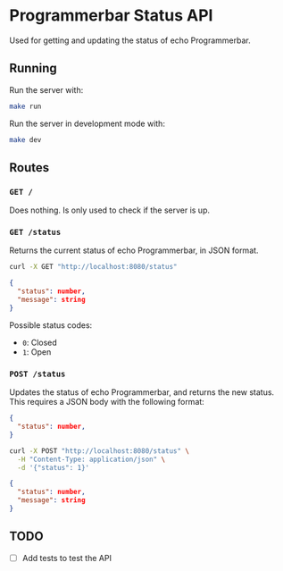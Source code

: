 # Programmerbar Status API

Used for getting and updating the status of echo Programmerbar.

## Running

Run the server with:

```sh
make run
```

Run the server in development mode with:

```sh
make dev
```

## Routes

### `GET /`

Does nothing. Is only used to check if the server is up.

### `GET /status`

Returns the current status of echo Programmerbar, in JSON format.

```sh
curl -X GET "http://localhost:8080/status"
```

```json
{
  "status": number,
  "message": string
}
```

Possible status codes:

- `0`: Closed
- `1`: Open

### `POST /status`

Updates the status of echo Programmerbar, and returns the new status. This requires a JSON body with the following format:

```json
{
  "status": number,
}
```

```sh
curl -X POST "http://localhost:8080/status" \
  -H "Content-Type: application/json" \
  -d '{"status": 1}'
```

```json
{
  "status": number,
  "message": string
}
```

## TODO

- [ ] Add tests to test the API
